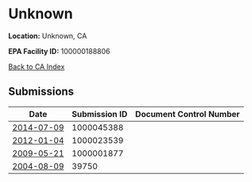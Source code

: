 # Unknown

**Location:** Unknown, CA

**EPA Facility ID:** 100000188806

[Back to CA Index](../../index.md)

## Submissions

| Date | Submission ID | Document Control Number |
|------|--------------|-------------------------|
| [2014-07-09](submissions/1000045388.md) | 1000045388 |  |
| [2012-01-04](submissions/1000023539.md) | 1000023539 |  |
| [2009-05-21](submissions/1000001877.md) | 1000001877 |  |
| [2004-08-09](submissions/39750.md) | 39750 |  |
